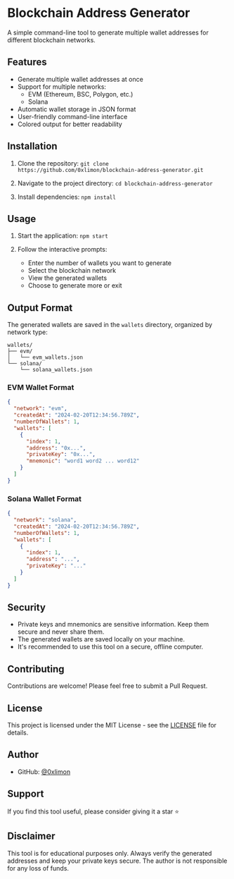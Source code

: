 # Blockchain Address Generator

A simple command-line tool to generate multiple wallet addresses for different blockchain networks.

## Features

- Generate multiple wallet addresses at once
- Support for multiple networks:
  - EVM (Ethereum, BSC, Polygon, etc.)
  - Solana
- Automatic wallet storage in JSON format
- User-friendly command-line interface
- Colored output for better readability

## Installation

1. Clone the repository:
```git clone https://github.com/0xlimon/blockchain-address-generator.git```

2. Navigate to the project directory:
```cd blockchain-address-generator```

3. Install dependencies:
```npm install```

## Usage

1. Start the application:
```npm start```

2. Follow the interactive prompts:
   - Enter the number of wallets you want to generate
   - Select the blockchain network
   - View the generated wallets
   - Choose to generate more or exit

## Output Format

The generated wallets are saved in the `wallets` directory, organized by network type:

```
wallets/
├── evm/
│   └── evm_wallets.json
└── solana/
    └── solana_wallets.json
```

### EVM Wallet Format
```json
{
  "network": "evm",
  "createdAt": "2024-02-20T12:34:56.789Z",
  "numberOfWallets": 1,
  "wallets": [
    {
      "index": 1,
      "address": "0x...",
      "privateKey": "0x...",
      "mnemonic": "word1 word2 ... word12"
    }
  ]
}
```

### Solana Wallet Format
```json
{
  "network": "solana",
  "createdAt": "2024-02-20T12:34:56.789Z",
  "numberOfWallets": 1,
  "wallets": [
    {
      "index": 1,
      "address": "...",
      "privateKey": "..."
    }
  ]
}
```

## Security

- Private keys and mnemonics are sensitive information. Keep them secure and never share them.
- The generated wallets are saved locally on your machine.
- It's recommended to use this tool on a secure, offline computer.

## Contributing

Contributions are welcome! Please feel free to submit a Pull Request.

## License

This project is licensed under the MIT License - see the [LICENSE](LICENSE) file for details.

## Author

- GitHub: [@0xlimon](https://github.com/0xlimon)

## Support

If you find this tool useful, please consider giving it a star ⭐️

## Disclaimer

This tool is for educational purposes only. Always verify the generated addresses and keep your private keys secure. The author is not responsible for any loss of funds.

